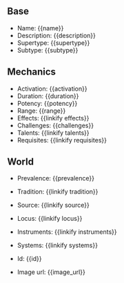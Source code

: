 ## Base
- <span class="text-field" data-tooltip="Text">Name</span>: {{name}}
- <span class="text-field" data-tooltip="Text">Description</span>: {{description}}
- <span class="text-field" data-tooltip="Text">Supertype</span>: {{supertype}}
- <span class="text-field" data-tooltip="Text">Subtype</span>: {{subtype}}

## Mechanics
- <span class="string" data-tooltip="Text">Activation</span>: {{activation}}
- <span class="integer" data-tooltip="Number">Duration</span>: {{duration}}
- <span class="integer" data-tooltip="Number, max: 100">Potency</span>: {{potency}}
- <span class="integer" data-tooltip="Number">Range</span>: {{range}}
- <span class="multi-link-field" data-tooltip="Multi Phenomenon">Effects</span>: {{linkify effects}}
- <span class="string" data-tooltip="Text">Challenges</span>: {{challenges}}
- <span class="multi-link-field" data-tooltip="Multi Trait">Talents</span>: {{linkify talents}}
- <span class="multi-link-field" data-tooltip="Multi Construct">Requisites</span>: {{linkify requisites}}

## World
- <span class="string" data-tooltip="Text">Prevalence</span>: {{prevalence}}
- <span class="link-field" data-tooltip="Single Construct">Tradition</span>: {{linkify tradition}}
- <span class="link-field" data-tooltip="Single Phenomenon">Source</span>: {{linkify source}}
- <span class="link-field" data-tooltip="Single Location">Locus</span>: {{linkify locus}}
- <span class="multi-link-field" data-tooltip="Multi Object">Instruments</span>: {{linkify instruments}}
- <span class="multi-link-field" data-tooltip="Multi Construct">Systems</span>: {{linkify systems}}

- <span class="text-field" data-tooltip="Text">Id</span>: {{id}}
- <span class="text-field" data-tooltip="Text">Image url</span>: {{image_url}}

